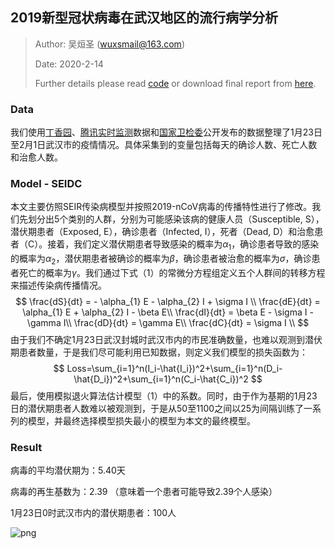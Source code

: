 ## 2019新型冠状病毒在武汉地区的流行病学分析

> Author: 吴烜圣 (wuxsmail@163.com)
>
> Date: 2020-2-14
>
> Further details please read [code](https://github.com/JacksonWuxs/19nCoV-SEIR-Estimation/blob/master/notebook.ipynb) or download final report from [here](http://www.kitgram.cn/downloads/something/SEIDC_19nCoV.pdf). 

### Data

我们使用[丁香园](https://github.com/BlankerL/DXY-COVID-19-Data)、[腾讯实时监测](https://news.qq.com/zt2020/page/feiyan.htm)数据和[国家卫检委](https://github.com/839Studio/Novel-Coronavirus-Updates)公开发布的数据整理了1月23日至2月1日武汉市的疫情情况。具体采集到的变量包括每天的确诊人数、死亡人数和治愈人数。

### Model - SEIDC

本文主要仿照SEIR传染病模型并按照2019-nCoV病毒的传播特性进行了修改。我们先划分出5个类别的人群，分别为可能感染该病的健康人员（Susceptible, S），潜伏期患者（Exposed, E），确诊患者（Infected, I），死者（Dead, D）和治愈患者（C）。接着，我们定义潜伏期患者导致感染的概率为$\alpha_1$，确诊患者导致的感染的概率为$\alpha_2$，潜伏期患者被确诊的概率为$\beta$，确诊患者被治愈的概率为$\sigma$，确诊患者死亡的概率为$\gamma$。我们通过下式（1）的常微分方程组定义五个人群间的转移方程来描述传染病传播情况。
$$
\frac{dS}{dt} = - \alpha_{1} E - \alpha_{2} I + \sigma I \\
\frac{dE}{dt} = \alpha_{1} E + \alpha_{2} I - \beta E\\
\frac{dI}{dt} = \beta E - \sigma I - \gamma I\\
\frac{dD}{dt} = \gamma E\\
\frac{dC}{dt} = \sigma I \\
$$
由于我们不确定1月23日武汉封城时武汉市内的市民准确数量，也难以观测到潜伏期患者数量，于是我们尽可能利用已知数据，则定义我们模型的损失函数为：
$$
Loss=\sum_{i=1}^n(I_i-\hat{I_i})^2+\sum_{i=1}^n(D_i-\hat{D_i})^2+\sum_{i=1}^n(C_i-\hat{C_i})^2
$$
最后，使用模拟退火算法估计模型（1）中的系数。同时，由于作为基期的1月23日的潜伏期患者人数难以被观测到，于是从50至1100之间以25为间隔训练了一系列的模型，并最终选择模型损失最小的模型为本文的最终模型。

### Result

病毒的平均潜伏期为：5.40天 

病毒的再生基数为：2.39 （意味着一个患者可能导致2.39个人感染）

1月23日0时武汉市内的潜伏期患者：100人

![png](D:/Programs/2019-nCoV/19nCoV-SEIR-Estimation/output_7_0.png)

